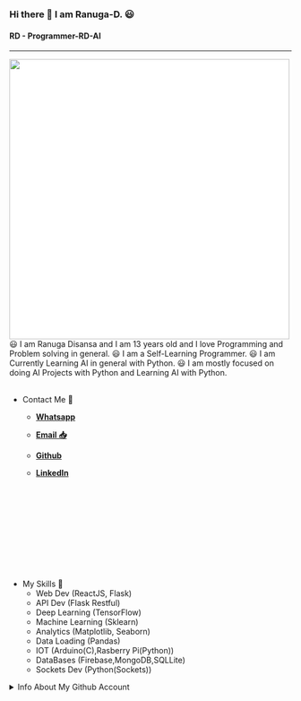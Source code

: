 ### Hi there 👋 I am Ranuga-D. 😃
#### RD - Programmer-RD-AI
<hr>
<img align='left' src='https://i.pinimg.com/originals/71/27/f1/7127f106f0aaf459aa75939f517b3521.png' height=500 width=500 style="background-color: white !important;">
😃 I am Ranuga Disansa and I am 13 years old and I love Programming and Problem solving in general.
😃 I am a Self-Learning Programmer.
😃 I am Currently Learning AI in general with Python.
😃 I am mostly focused on doing AI Projects with Python and Learning AI with Python. 
<br>
<br>

- Contact Me 💬
  
  - [**Whatsapp**](https://api.whatsapp.com/send?phone=94766428783)
  
  - [**Email 📥**](go2ranuga@gmail.com)
  
  - [**Github**](https://github.com/Programmer-RD-AI)
  
  - [**LinkedIn**](https://www.linkedin.com/in/ranuga-disansa-gamage-94a7671b2/)

<br>
<br>
<br>
<br>
<br>
<br>
<br>
<br>
<br>

- My Skills 💼 
  - Web Dev (ReactJS, Flask)
  - API Dev (Flask Restful)
  - Deep Learning (TensorFlow)
  - Machine Learning (Sklearn)
  - Analytics (Matplotlib, Seaborn)
  - Data Loading (Pandas)
  - IOT (Arduino(C),Rasberry Pi(Python))
  - DataBases (Firebase,MongoDB,SQLLite)
  - Sockets Dev (Python(Sockets))

<details>
<summary>Info About My Github Account</summary>                                                                                                                                                                                                                                    
<br /> 
<hr>    
<br />
  
**Account Viewed from April 16 2021**

![](https://komarev.com/ghpvc/?username=Programmer-RD-AI&color=gray)
 
<hr>

<img align="center" src="https://github-readme-stats.vercel.app/api?username=Programmer-RD-AI&show_icons=true&hide_border=true" alt="Ranuga-Disansa's Github Stats">

<hr>

<img width="500" src="https://metrics.lecoq.io/Programmer-RD-AI" alt="Github Metrics">

<hr>

<img align="center" src="https://github-readme-stats.vercel.app/api/top-langs/?username=Programmer-RD-AI" />

<br>
<hr>
